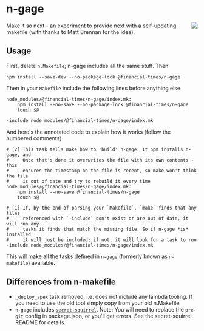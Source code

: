 # n-gage

<img src="https://media.giphy.com/media/LTPvh458Wx0BO/giphy.gif" align="right" />

Make it so next - an experiment to provide next with a self-updating makefile (with thanks to Matt Brennan for the idea).

## Usage

First, delete `n.Makefile`; n-gage includes all the same stuff. Then

`npm install --save-dev --no-package-lock @financial-times/n-gage`

Then in your `Makefile` include the following lines before anything else

```make
node_modules/@financial-times/n-gage/index.mk:
	npm install --no-save --no-package-lock @financial-times/n-gage
	touch $@

-include node_modules/@financial-times/n-gage/index.mk
```

And here's the annotated code to explain how it works (follow the numbered comments)

```make
# [2] This task tells make how to 'build' n-gage. It npm installs n-gage, and
#     Once that's done it overwrites the file with its own contents - this
#     ensures the timestamp on the file is recent, so make won't think the file
#     is out of date and try to rebuild it every time
node_modules/@financial-times/n-gage/index.mk:
	npm install --no-save @financial-times/n-gage
	touch $@

# [1] If, by the end of parsing your `Makefile`, `make` finds that any files
#     referenced with `-include` don't exist or are out of date, it will run any
#     tasks it finds that match the missing file. So if n-gage *is* installed
#     it will just be included; if not, it will look for a task to run
-include node_modules/@financial-times/n-gage/index.mk
```

This will make all the tasks defined in `n-gage` (formerly known as `n-makefile`) available. 

## Differences from n-makefile

- `_deploy_apex` task removed, i.e. does not include any lambda tooling. If you need to use the old tool simply copy from your old n.Makefile
- `n-gage` includes [`secret-squirrel`](https://github.com/Financial-Times/secret-squirrel/blob/master/README.md#secret-squirrel). Note: You will need to replace the `pre-git` config in package.json, or you'll get errors. See the secret-squirrel README for details. 
